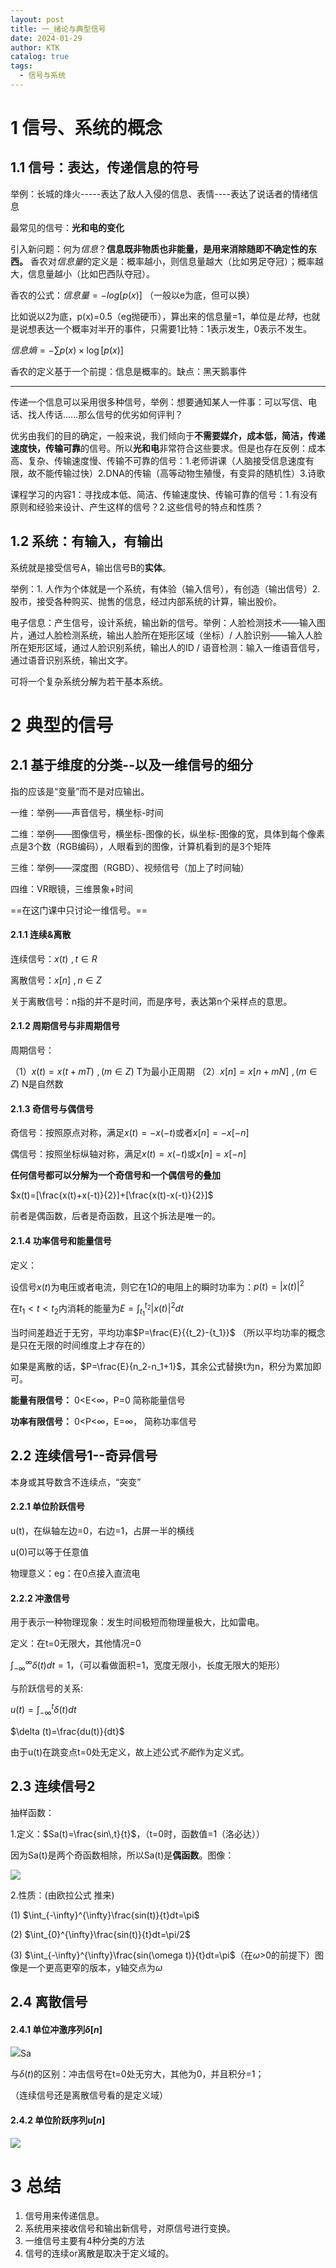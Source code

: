 ```yaml
---
layout: post
title: 一_绪论与典型信号
date: 2024-01-29
author: KTK
catalog: true
tags:
  - 信号与系统
---
```


# 1 信号、系统的概念

## 1.1 信号：表达，传递信息的符号

举例：长城的烽火-----表达了敌人入侵的信息、表情----表达了说话者的情绪信息

最常见的信号：**光和电的变化**

引入新问题：何为*信息*？**信息既非物质也非能量，是用来消除随即不确定性的东西。** 香农对*信息量*的定义是：概率越小，则信息量越大（比如男足夺冠）；概率越大，信息量越小（比如巴西队夺冠）。

香农的公式：$信息量=-log[p(x)]$ （一般以e为底，但可以换）

比如说以2为底，p(x)=0.5（eg抛硬币），算出来的信息量=1，单位是*比特*，也就是说想表达一个概率对半开的事件，只需要1比特：1表示发生，0表示不发生。

$信息熵=-\sum p(x)\times\log[p(x)]$

香农的定义基于一个前提：信息是概率的。缺点：黑天鹅事件

-------

传递一个信息可以采用很多种信号，举例：想要通知某人一件事：可以写信、电话、找人传话……那么信号的优劣如何评判？

优劣由我们的目的确定，一般来说，我们倾向于**不需要媒介，成本低，简洁，传递速度快，传输可靠**的信号。所以**光和电**非常符合这些要求。但是也存在反例：成本高、复杂、传输速度慢、传输不可靠的信号：1.老师讲课（人脑接受信息速度有限，故不能传输过快）2.DNA的传输（高等动物生殖慢，有变异的随机性）3.诗歌

课程学习的内容1：寻找成本低、简洁、传输速度快、传输可靠的信号：1.有没有原则和经验来设计、产生这样的信号？2.这些信号的特点和性质？

## 1.2 系统：有输入，有输出

系统就是接受信号A，输出信号B的**实体**。

举例：1. 人作为个体就是一个系统，有体验（输入信号），有创造（输出信号）2. 股市，接受各种购买、抛售的信息，经过内部系统的计算，输出股价。

电子信息：产生信号，设计系统，输出新的信号。举例：人脸检测技术——输入图片，通过人脸检测系统，输出人脸所在矩形区域（坐标）/ 人脸识别——输入人脸所在矩形区域，通过人脸识别系统，输出人的ID / 语音检测：输入一维语音信号，通过语音识别系统，输出文字。

可将一个复杂系统分解为若干基本系统。

# 2 典型的信号

## 2.1 基于维度的分类--以及一维信号的细分

指的应该是“变量”而不是对应输出。

一维：举例——声音信号，横坐标-时间

二维：举例——图像信号，横坐标-图像的长，纵坐标-图像的宽，具体到每个像素点是3个数（RGB编码），人眼看到的图像，计算机看到的是3个矩阵

三维：举例——深度图（RGBD）、视频信号（加上了时间轴）

四维：VR眼镜，三维景象+时间

==在这门课中只讨论一维信号。==

#### 2.1.1 连续&离散

连续信号：$x(t)\,\,,\,t\in R$

离散信号：$x[n]\,\,,\,n\in Z$

关于离散信号：n指的并不是时间，而是序号，表达第n个采样点的意思。

#### 2.1.2 周期信号与非周期信号

周期信号：

（1）$x(t)=x(t+mT)\,\,,\,(m\in Z)$   T为最小正周期
（2）$x[n]=x[n+mN]\,\,,(m\in Z)$  N是自然数

#### 2.1.3 奇信号与偶信号

奇信号：按照原点对称，满足$x(t)=-x(-t)$或者$x[n]=-x[-n]$

偶信号：按照坐标纵轴对称，满足$x(t)=x(-t)$或$x[n]=x[-n]$

**任何信号都可以分解为一个奇信号和一个偶信号的叠加**

$x(t)=[\frac{x(t)+x(-t)}{2}]+[\frac{x(t)-x(-t)}{2}]$

前者是偶函数，后者是奇函数，且这个拆法是唯一的。

#### 2.1.4 功率信号和能量信号

定义：

设信号$x(t)$为电压或者电流，则它在$1\Omega$的电阻上的瞬时功率为：$p(t)=|x(t)|^{2}$

在$t_1<t<t_2$内消耗的能量为$E=\int_{t_1}^{t_{2}}|x(t)|^{2} dt$

当时间差趋近于无穷，平均功率$P=\frac{E}{{t_2}-{t_1}}$ （所以平均功率的概念是只在无限的时间维度上才存在的）

如果是离散的话，$P=\frac{E}{n_2-n_1+1}$，其余公式替换t为n，积分为累加即可。

**能量有限信号：** 0<E<$\infty$，P=0    简称能量信号

**功率有限信号：** 0<P<$\infty$，E=$\infty$， 简称功率信号

## 2.2 连续信号1--奇异信号

本身或其导数含不连续点，“突变”

#### 2.2.1 单位阶跃信号

u(t)，在纵轴左边=0，右边=1，占屏一半的横线

u(0)可以等于任意值

物理意义：eg：在0点接入直流电

#### 2.2.2 冲激信号

用于表示一种物理现象：发生时间极短而物理量极大，比如雷电。

定义：在t=0无限大，其他情况=0

$\int_{-\infty}^{\infty} \delta (t) dt=1$，（可以看做面积=1，宽度无限小，长度无限大的矩形）

与阶跃信号的关系:

$u(t)=\int_{-\infty}^{t}\delta (t)dt$

$\delta (t)=\frac{du(t)}{dt}$

由于u(t)在跳变点t=0处无定义，故上述公式*不能*作为定义式。

## 2.3 连续信号2

抽样函数：

1.定义：$Sa(t)=\frac{sin\,t}{t}$，（t=0时，函数值=1（洛必达））

因为Sa(t)是两个奇函数相除，所以Sa(t)是**偶函数**。图像：

![](/img/Sa.png)

2.性质：(由欧拉公式 推来)

(1) $\int_{-\infty}^{\infty}\frac{sin(t)}{t}dt=\pi$

(2) $\int_{0}^{\infty}\frac{sin(t)}{t}dt=\pi/2$

(3) $\int_{-\infty}^{\infty}\frac{sin(\omega t)}{t}dt=\pi$（在$\omega$>0的前提下）图像是一个更高更窄的版本，y轴交点为$\omega$

## 2.4 离散信号

#### 2.4.1 单位冲激序列$\delta[n]$

![](/img/del.png)Sa

与$\delta(t)$的区别：冲击信号在t=0处无穷大，其他为0，并且积分=1；

（连续信号还是离散信号看的是定义域）

#### 2.4.2 单位阶跃序列$u[n]$

![](/img/u.png)

# 3 总结

1. 信号用来传递信息。
2. 系统用来接收信号和输出新信号，对原信号进行变换。
3. 一维信号主要有4种分类的方法
4. 信号的连续or离散是取决于定义域的。
